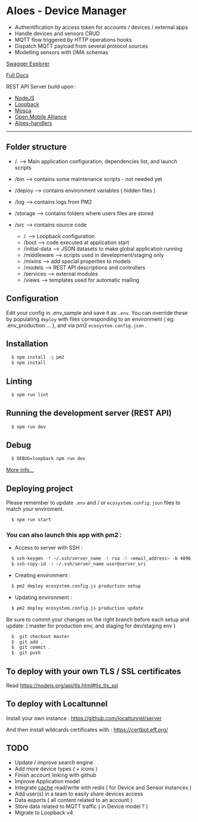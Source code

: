 # Aloes - Device Manager

- Authentification by access token for accounts / devices / external apps
- Handle devices and sensors CRUD
- MQTT flow triggered by HTTP operations hooks
- Dispatch MQTT payload from several protocol sources
- Modelling sensors with OMA schemas

[Swagger Explorer](https://api.aloes.io/explorer)

[Full Docs](https://aloes.frama.io/device-manager/)

REST API Server build upon :
- [NodeJS](https://nodejs.org/en/)
- [Loopback](https://loopback.io/doc/en/lb3/)
- [Mosca](https://mosca.io/)
- [Open Mobile Alliance](http://www.openmobilealliance.org/wp/OMNA/LwM2M/LwM2MRegistry.html)
- [Aloes-handlers](https://www.npmjs.com/package/aloes-handlers)

-----


## Folder structure

- /. --> Main application configuration, dependencies list, and launch scripts

- /bin --> contains some maintenance scripts - not needed yet

- /deploy --> contains environment variables ( hidden files )

- /log --> contains logs from PM2

- /storage --> contains folders where users files are stored

- /src --> contains source code
  - /. --> Loopback configuration
  - /boot --> code executed at application start
  - /initial-data --> JSON datasets to make global application running
  - /middleware --> scripts used in development/staging only
  - /mixins --> add special properties to models
  - /models --> REST API descriptions and controllers
  - /services --> external modules
  - /views --> templates used for automatic mailing


## Configuration

Edit your config in .env_sample and save it as `.env`.
You can override these by populating `deploy` with files corresponding to an environment ( eg: .env_production ... ), and via pm2 `ecosystem.config.json` .


## Installation

``` bash
  $ npm install -g pm2
  $ npm install
```


## Linting

```bash
  $ npm run lint
```


## Running the development server (REST API)

```bash
  $ npm run dev
```


## Debug

```bash
  $ DEBUG=loopback npm run dev
```

[More info...](https://loopback.io/doc/en/lb3/Setting-debug-strings.html)



## Deploying project

Please remember to update `.env` and / or `ecosystem.config.json` files to match your enviroment.

```bash
  $ npm run start
```


### You can also launch this app with pm2 :

- Access to server with SSH :

```bash
  $ ssh-keygen -f ~/.ssh/server_name -t rsa -C <email_address> -b 4096
  $ ssh-copy-id -i ~/.ssh/server_name user@server_uri
```

- Creating environment :

```bash
  $ pm2 deploy ecosystem.config.js production setup
```

- Updating environment :

```bash
  $ pm2 deploy ecosystem.config.js production update
```

Be sure to commit your changes on the right branch before each setup and update: ( master for production env, and staging for dev/staging env )

```bash
  $  git checkout master
  $  git add .
  $  git commit .
  $  git push
```

## To deploy with your own TLS / SSL certificates

Read https://nodejs.org/api/tls.html#tls_tls_ssl


## To deploy with Localtunnel 

Install your own instance :  https://github.com/localtunnel/server

And then install wildcards certificates with : https://certbot.eff.org/

## TODO

- Update / improve search engine
- Add more device types ( + icons )
- Finish account linking with github
- Improve Application model
- Integrate [cache](https://github.com/strongloop/loopback-example-kv-connectors) read/write with redis  ( for Device and Sensor instances )
- Add user(s) in a team to easily share devices access
- Data exports ( all content related to an account )
- Store data related to MQTT traffic ( in Device model ? )
- Migrate  to Loopback v4
